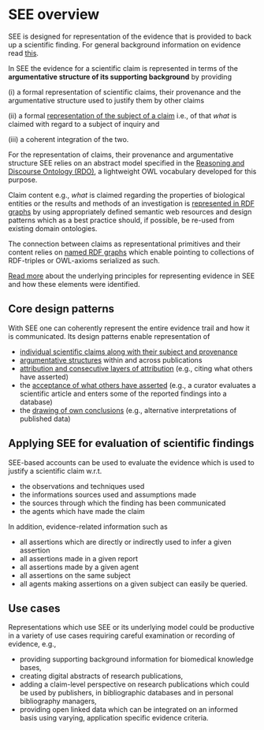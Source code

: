 # SEE overview #

SEE is designed for representation of the evidence that is provided to back up a scientific finding. For general background information on evidence read [this](Evidence_and_Representation_of_Evidence.md).

In SEE the evidence for a scientific claim is represented in terms of the **argumentative structure of its supporting background** by providing

(i) a formal representation of scientific claims, their provenance and the argumentative structure used to justify them by other claims

(ii) a formal [representation of the subject of a claim](Representation_of_Assertion_Subjects.md) i.e., of that _what_ is claimed with regard to a subject of inquiry and

(iii) a coherent integration of the two.

For the representation of claims, their provenance and argumentative structure SEE relies on an abstract model specified in the [Reasoning and Discourse Ontology (RDO)](RDO_introduction.md), a lightweight OWL vocabulary developed for this purpose.

Claim content e.g., _what_ is claimed regarding the properties of biological entities or the results and methods of an investigation is [represented in RDF graphs](Representation_of_Assertion_Subjects.md) by using appropriately defined semantic web resources and design patterns which as a best practice should, if possible, be re-used from existing domain ontologies.

The connection between claims as representational primitives and their content relies on [named RDF graphs](http://www.websemanticsjournal.org/index.php/ps/article/view/76) which enable pointing to collections of RDF-triples or OWL-axioms serialized as such.

[Read more](SEE_Design_Principles.md) about the underlying principles for representing evidence in SEE and how these elements were identified.

## Core design patterns ##
With SEE one can coherently represent the entire evidence trail and how it is communicated. Its design patterns enable representation of
  * [individual scientific claims along with their subject and provenance](RDO_introduction#Example_for_the_core_model.md)
  * [argumentative structures](Representing_Argumentative_Structure.md) within and across publications
  * [attribution and consecutive layers of attribution](Consecutive_Layers_Attribution.md) (e.g., citing what others have asserted)
  * the [acceptance of what others have asserted](Citing_and_Adopting.md) (e.g., a curator evaluates a scientific article and enters some of the reported findings into a database)
  * the [drawing of own conclusions](Representing_Alternative_Conclusions.md) (e.g., alternative interpretations of published data)

## Applying SEE for evaluation of scientific findings ##
SEE-based accounts can be used to evaluate the evidence which is used to justify a scientific claim w.r.t.
  * the observations and techniques used
  * the informations sources used and assumptions made
  * the sources through which the finding has been communicated
  * the agents which have made the claim

In addition, evidence-related information such as
  * all assertions which are directly or indirectly used to infer a given assertion
  * all assertions made in a given report
  * all assertions made by a given agent
  * all assertions on the same subject
  * all agents making assertions on a given subject
can easily be queried.

## Use cases ##
Representations which use SEE or its underlying model could be productive in a variety of use cases requiring careful examination or recording of evidence, e.g.,
  * providing supporting background information for biomedical knowledge bases,
  * creating digital abstracts of research publications,
  * adding a claim-level perspective on research publications which could be used by publishers, in bibliographic databases and in personal bibliography managers,
  * providing open linked data which can be integrated on an informed basis using varying, application specific evidence criteria.
